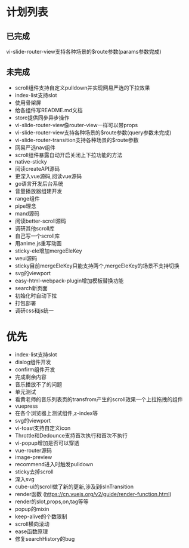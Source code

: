 # 计划列表

## 已完成
  vi-slide-router-view支持各种场景的$route参数(params参数完成)
## 未完成
- scroll组件支持自定义pulldown并实现网易严选的下拉效果
- index-list支持slot
- 使用骨架屏
- 给各组件写README.md文档
- store提供同步异步操作
- vi-slide-router-view像router-view一样可以带props
- vi-slide-router-view支持各种场景的$route参数(query参数未完成)
- vi-slide-router-transition支持各种场景的$route参数
- 网易严选nav组件
- scroll组件暴露自动开启关闭上下拉功能的方法
- native-sticky
- 阅读createAPI源码
- 更深入vue源码,阅读vue源码
- go语言开发后台系统
- 音量播放器组建开发
- range组件
- pipe理念
- mand源码
- 阅读better-scroll源码
- 调研其他scroll库
- 自己写一个scroll库
- 用anime.js重写动画
- sticky-ele增加mergeEleKey
- weui源码
- sticky目前mergeEleKey只能支持两个,mergeEleKey的场景不支持切换
- svg的viewport
- easy-html-webpack-plugin增加模板替换功能
- search新页面
- 初始化时自动下拉
- 打包部署
- 调研css和js统一

# 优先
- index-list支持slot
- dialog组件开发
- confirm组件开发
- 完成剩余内容
- 音乐播放不了的问题
- 单元测试
- 看黄老师的音乐列表页的transfrom产生的scroll效果一个上拉拖拽的组件
- vuepress
- 在各个浏览器上测试组件,z-index等
- svg的viewport
- vi-toast支持自定义icon
- Throttle和Dedounce支持首次执行和首次不执行
- vi-popup增加是否可以穿透
- vue-router源码
- image-preview
- recommend进入时触发pulldown
- sticky去掉scroll
- 深入svg
- cube-ui的scroll做了新的更新,涉及到isInTransition
- render函数
(https://cn.vuejs.org/v2/guide/render-function.html)
- render的slot,props,on,tag等等
- popup的mixin
- keep-alive的个数限制
- scroll横向滚动
- ease函数原理
- 修复searchHistory的bug
